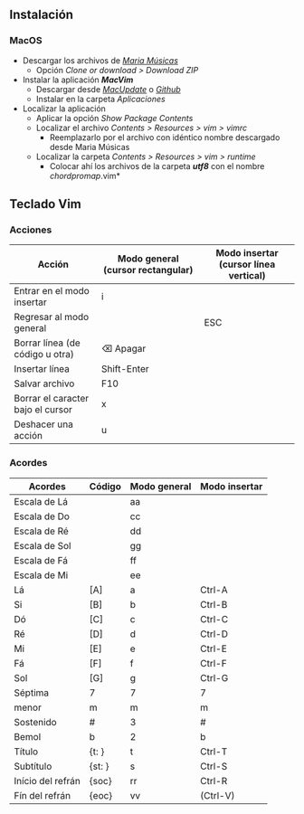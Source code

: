 ## Instalación

### MacOS

- Descargar los archivos de *[Maria Músicas](https://github.com/mariamusicas/vim)*
  - Opción *Clone or download > Download ZIP*
- Instalar la aplicación ***MacVim***
  - Descargar desde *[MacUpdate](https://www.macupdate.com/app/mac/25988/macvim)* o *[Github](https://github.com/macvim-dev/macvim/releases)*
  - Instalar en la carpeta *Aplicaciones*
- Localizar la aplicación 
  - Aplicar la opción *Show Package Contents*
  - Localizar el archivo *Contents > Resources > vim > vimrc*
    - Reemplazarlo por el archivo con idéntico nombre descargado desde Maria Músicas
  - Localizar la carpeta *Contents > Resources > vim > runtime*
    - Colocar ahí los archivos de la carpeta ***utf8*** con el nombre *chordpromap*.vim*



## Teclado Vim

### Acciones

| Acción    | Modo general (cursor rectangular) | Modo insertar (cursor línea vertical) |
|-----------------------------------------|----------------------|----------------------|
| Entrar en el modo insertar              | i                    |                      |
| Regresar al modo general                |                      | ESC                  |
| Borrar línea (de código u otra)         | ⌫ Apagar             |                      |
| Insertar línea                          | Shift-Enter          |                      |
| Salvar archivo                          | F10                  |                      |
| Borrar el caracter bajo el cursor       | x                    |                      |
| Deshacer una acción                     | u                    |                      |

### Acordes

| Acordes           | Código | Modo general | Modo insertar |
| ----------------- | ------ | ------------ | ------------- |
| Escala de Lá      |        | aa           |               |
| Escala de Do      |        | cc           |               |
| Escala de Ré      |        | dd           |               |
| Escala de Sol     |        | gg           |               |
| Escala de Fá      |        | ff           |               |
| Escala de Mi      |        | ee           |               |
| Lá                | [A]    | a            | Ctrl-A        |
| Si                | [B]    | b            | Ctrl-B        |
| Dó                | [C]    | c            | Ctrl-C        |
| Ré                | [D]    | d            | Ctrl-D        |
| Mi                | [E]    | e            | Ctrl-E        |
| Fá                | [F]    | f            | Ctrl-F        |
| Sol               | [G]    | g            | Ctrl-G        |
| Séptima           | 7      | 7            | 7             |
| menor             | m      | m            | m             |
| Sostenido         | #      | 3            | #             |
| Bemol             | b      | 2            | b             |
| Título            | {t: }  | t            | Ctrl-T        |
| Subtítulo         | {st: } | s            | Ctrl-S        |
| Início del refrán | {soc}  | rr           | Ctrl-R        |
| Fín del refrán    | {eoc}  | vv           | (Ctrl-V)      |
